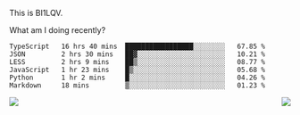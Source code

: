 This is BI1LQV.

What am I doing recently?

<!--START_SECTION:waka-->

```text
TypeScript   16 hrs 40 mins  █████████████████░░░░░░░░   67.85 %
JSON         2 hrs 30 mins   ██▓░░░░░░░░░░░░░░░░░░░░░░   10.21 %
LESS         2 hrs 9 mins    ██▒░░░░░░░░░░░░░░░░░░░░░░   08.77 %
JavaScript   1 hr 23 mins    █▒░░░░░░░░░░░░░░░░░░░░░░░   05.68 %
Python       1 hr 2 mins     █░░░░░░░░░░░░░░░░░░░░░░░░   04.26 %
Markdown     18 mins         ▒░░░░░░░░░░░░░░░░░░░░░░░░   01.23 %
```

<!--END_SECTION:waka-->
<img align="right" src="https://github-readme-stats.vercel.app/api?username=bi1lqv&show_icons=true&count_private=true">

<img src="https://metrics.lecoq.io/bi1lqv?template=classic&base.activity=0&base.community=0&base.repositories=0&base.metadata=0&isocalendar=1&base=header%2C%20activity%2C%20community%2C%20repositories%2C%20metadata&base.indepth=false&base.hireable=false&isocalendar=false&isocalendar.duration=full-year&config.timezone=Asia%2FShanghai">
